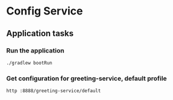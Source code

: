 # Config Service

## Application tasks

### Run the application

```bash
./gradlew bootRun
```

### Get configuration for greeting-service, default profile

```bash
http :8888/greeting-service/default
```
